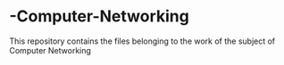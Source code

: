 # -Computer-Networking
This repository contains the files belonging to the work of the subject of Computer Networking
